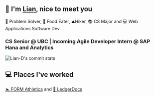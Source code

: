 ## 👋 I'm [Lian](https://liand.dev/), nice to meet you ##  
🧠 Problem Solver, 🍜 Food Eater, ⛰️Hiker, 📚 CS Major and 💻 Web Applications Software Dev

### CS Senior @ UBC | Incoming Agile Developer Intern @ SAP Hana and Analytics

![Lian-D's commit stats](https://github-readme-stats.vercel.app/api/top-langs/?username=Lian-D&hide=c%2B%2B,css,TSQL,html,makefile,hack&theme=dark&layout=compact)

## 💻 Places I've worked ##
 [🏊 FORM Athletica](https://www.formswim.com/) and
 [📝 LedgerDocs](https://www.ledgerdocs.com/)
